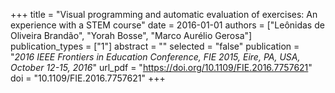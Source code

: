 +++
title = "Visual programming and automatic evaluation of exercises: An experience with a STEM course"
date = 2016-01-01
authors = ["Leônidas de Oliveira Brandão", "Yorah Bosse", "Marco Aurélio Gerosa"]
publication_types = ["1"]
abstract = ""
selected = "false"
publication = "*2016 IEEE Frontiers in Education Conference, FIE 2015, Eire, PA, USA, October 12-15, 2016*"
url_pdf = "https://doi.org/10.1109/FIE.2016.7757621"
doi = "10.1109/FIE.2016.7757621"
+++


